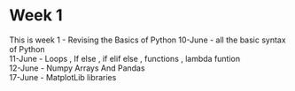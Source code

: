 # Week 1 

This is week 1 - Revising the Basics of Python 
10-June - all the basic syntax of Python <br>
11-June - Loops , If else , if elif else , functions , lambda funtion <br>
12-June - Numpy Arrays And Pandas <br>
17-June - MatplotLib libraries 

